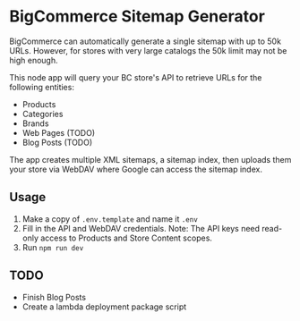 # BigCommerce Sitemap Generator
BigCommerce can automatically generate a single sitemap with up to 50k URLs. However, for stores with very large catalogs the 50k limit may not be high enough.

This node app will query your BC store's API to retrieve URLs for the following entities:
- Products
- Categories
- Brands
- Web Pages (TODO)
- Blog Posts (TODO)

The app creates multiple XML sitemaps, a sitemap index, then uploads them your store via WebDAV where Google can access the sitemap index.

## Usage
1. Make a copy of `.env.template` and name it `.env`
2. Fill in the API and WebDAV credentials. Note: The API keys need read-only access to Products and Store Content scopes.
3. Run `npm run dev`

## TODO
- Finish Blog Posts
- Create a lambda deployment package script